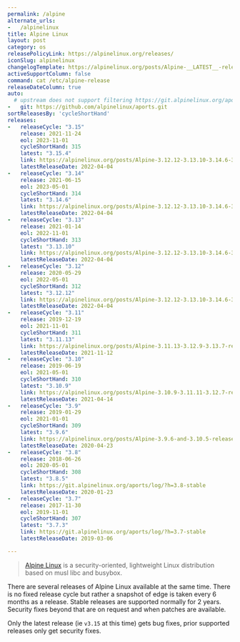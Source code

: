 ```yaml
---
permalink: /alpine
alternate_urls:
-   /alpinelinux
title: Alpine Linux
layout: post
category: os
releasePolicyLink: https://alpinelinux.org/releases/
iconSlug: alpinelinux
changelogTemplate: https://alpinelinux.org/posts/Alpine-__LATEST__-released.html
activeSupportColumn: false
command: cat /etc/alpine-release
releaseDateColumn: true
auto:
  # upstream does not support filtering https://git.alpinelinux.org/aports
-   git: https://github.com/alpinelinux/aports.git
sortReleasesBy: 'cycleShortHand'
releases:
-   releaseCycle: "3.15"
    release: 2021-11-24
    eol: 2023-11-01
    cycleShortHand: 315
    latest: "3.15.4"
    link: https://alpinelinux.org/posts/Alpine-3.12.12-3.13.10-3.14.6-3.15.4-released.html
    latestReleaseDate: 2022-04-04
-   releaseCycle: "3.14"
    release: 2021-06-15
    eol: 2023-05-01
    cycleShortHand: 314
    latest: "3.14.6"
    link: https://alpinelinux.org/posts/Alpine-3.12.12-3.13.10-3.14.6-3.15.4-released.html
    latestReleaseDate: 2022-04-04
-   releaseCycle: "3.13"
    release: 2021-01-14
    eol: 2022-11-01
    cycleShortHand: 313
    latest: "3.13.10"
    link: https://alpinelinux.org/posts/Alpine-3.12.12-3.13.10-3.14.6-3.15.4-released.html
    latestReleaseDate: 2022-04-04
-   releaseCycle: "3.12"
    release: 2020-05-29
    eol: 2022-05-01
    cycleShortHand: 312
    latest: "3.12.12"
    link: https://alpinelinux.org/posts/Alpine-3.12.12-3.13.10-3.14.6-3.15.4-released.html
    latestReleaseDate: 2022-04-04
-   releaseCycle: "3.11"
    release: 2019-12-19
    eol: 2021-11-01
    cycleShortHand: 311
    latest: "3.11.13"
    link: https://alpinelinux.org/posts/Alpine-3.11.13-3.12.9-3.13.7-released.html
    latestReleaseDate: 2021-11-12
-   releaseCycle: "3.10"
    release: 2019-06-19
    eol: 2021-05-01
    cycleShortHand: 310
    latest: "3.10.9"
    link: https://alpinelinux.org/posts/Alpine-3.10.9-3.11.11-3.12.7-released.html
    latestReleaseDate: 2021-04-14
-   releaseCycle: "3.9"
    release: 2019-01-29
    eol: 2021-01-01
    cycleShortHand: 309
    latest: "3.9.6"
    link: https://alpinelinux.org/posts/Alpine-3.9.6-and-3.10.5-released.html
    latestReleaseDate: 2020-04-23
-   releaseCycle: "3.8"
    release: 2018-06-26
    eol: 2020-05-01
    cycleShortHand: 308
    latest: "3.8.5"
    link: https://git.alpinelinux.org/aports/log/?h=3.8-stable
    latestReleaseDate: 2020-01-23
-   releaseCycle: "3.7"
    release: 2017-11-30
    eol: 2019-11-01
    cycleShortHand: 307
    latest: "3.7.3"
    link: https://git.alpinelinux.org/aports/log/?h=3.7-stable
    latestReleaseDate: 2019-03-06

---
```


> [Alpine Linux](https://alpinelinux.org/) is a security-oriented, lightweight Linux distribution based on musl libc and busybox.

There are several releases of Alpine Linux available at the same time. There is no fixed release cycle but rather a snapshot of edge is taken every 6 months as a release. Stable releases are supported normally for 2 years. Security fixes beyond that are on request and when patches are available.

Only the latest release (ie `v3.15` at this time) gets bug fixes, prior supported releases only get security fixes.
